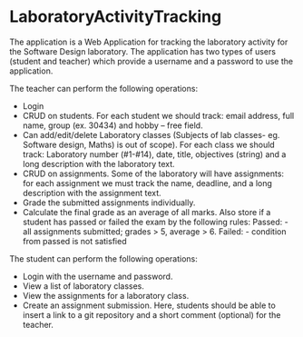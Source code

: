 # LaboratoryActivityTracking

The application is a Web Application for tracking the laboratory activity for the Software Design laboratory. The application has two types of users (student and teacher) which provide a username and a password to use the application.

The teacher can perform the following operations:
  - Login
  - CRUD on students. For each student we should track: email address, full name, group
    (ex. 30434) and hobby – free field.
  - Can add/edit/delete Laboratory classes (Subjects of lab classes- eg. Software design,
    Maths) is out of scope). For each class we should track: Laboratory number (#1-#14),
    date, title, objectives (string) and a long description with the laboratory text.
  - CRUD on assignments. Some of the laboratory will have assignments: for each
    assignment we must track the name, deadline, and a long description with the assignment
    text.
  - Grade the submitted assignments individually.
  - Calculate the final grade as an average of all marks. Also store if a student has passed or
    failed the exam by the following rules:
      Passed: - all assignments submitted; grades > 5, average > 6.
      Failed: - condition from passed is not satisfied

The student can perform the following operations:
  - Login with the username and password.
  - View a list of laboratory classes.
  - View the assignments for a laboratory class.
  - Create an assignment submission. Here, students should be able to insert a link to a git
    repository and a short comment (optional) for the teacher.
